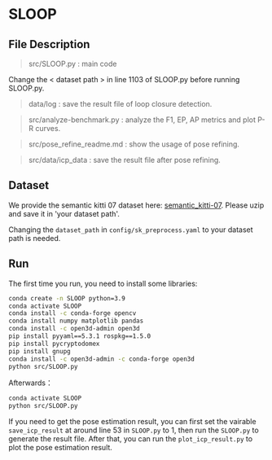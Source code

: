 # SLOOP
## File Description
> src/SLOOP.py : main code

Change the < dataset path >  in line 1103 of SLOOP.py before running SLOOP.py.

> data/log : save the result file of loop closure detection.

> src/analyze-benchmark.py : analyze the F1, EP, AP metrics and plot P-R curves.

> src/pose_refine_readme.md : show the usage of pose refining.
 
> src/data/icp_data : save the result file after pose refining.

## Dataset
We provide the semantic kitti 07 dataset here:   [semantic_kitti-07](https://drive.google.com/file/d/1zButcIrTNcFt3o9EYi8n7qERFDAKtZev/view?usp=sharing). Please uzip and save it in 'your dataset path'.

Changing the `dataset_path` in `config/sk_preprocess.yaml` to your dataset path is needed.

## Run
The first time you run, you need to install some libraries:
```sh
conda create -n SLOOP python=3.9
conda activate SLOOP
conda install -c conda-forge opencv
conda install numpy matplotlib pandas
conda install -c open3d-admin open3d
pip install pyyaml==5.3.1 rospkg==1.5.0
pip install pycryptodomex
pip install gnupg
conda install -c open3d-admin -c conda-forge open3d
python src/SLOOP.py
```
Afterwards：
```sh
conda activate SLOOP
python src/SLOOP.py
```
If you need to get the pose estimation result, you can first set the vairable `save_icp_result` at around line 53 in `SLOOP.py` to 1, then run the `SLOOP.py` to generate the result file. After that, you can run the `plot_icp_result.py` to plot the pose estimation result.
